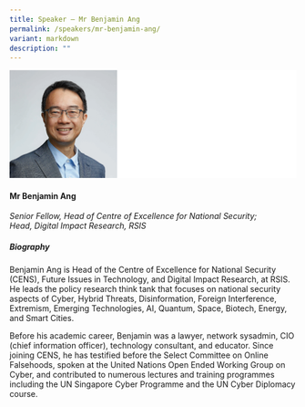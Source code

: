 ```yaml
---
title: Speaker – Mr Benjamin Ang
permalink: /speakers/mr-benjamin-ang/
variant: markdown
description: ""
---
```



![](/images/2024%20speakers/Benjamin_Ang.png)
#### **Mr Benjamin Ang**

*Senior Fellow, Head of Centre of Excellence for National Security; <br> Head, Digital Impact Research, RSIS*

##### **Biography**
Benjamin Ang is Head of the Centre of Excellence for National Security (CENS), Future Issues in Technology, and Digital Impact Research, at RSIS. He leads the policy research think tank that focuses on national security aspects of Cyber, Hybrid Threats, Disinformation, Foreign Interference, Extremism, Emerging Technologies, AI, Quantum, Space, Biotech, Energy, and Smart Cities. 

Before his academic career, Benjamin was a lawyer, network sysadmin, CIO (chief information officer), technology consultant, and educator. Since joining CENS, he has testified before the Select Committee on Online Falsehoods, spoken at the United Nations Open Ended Working Group on Cyber, and contributed to numerous lectures and training programmes including the UN Singapore Cyber Programme and the UN Cyber Diplomacy course. 
